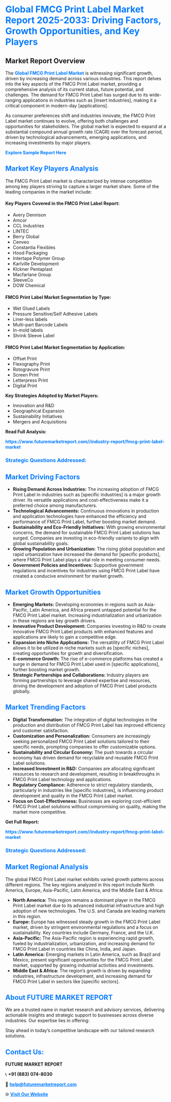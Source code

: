 <h1 style="color: #007BFF;">Global FMCG Print Label Market Report 2025-2033: Driving Factors, Growth Opportunities, and Key Players</h1>

<section id="overview">
<h2>Market Report Overview</h2>
<p>The <a href="https://www.futuremarketreport.com//industry-report/fmcg-print-label-market" style="color: #007BFF; text-decoration: none;"><strong>Global FMCG Print Label Market</strong></a> is witnessing significant growth, driven by increasing demand across various industries. This report delves into the key aspects of the FMCG Print Label market, providing a comprehensive analysis of its current status, future potential, and challenges. The demand for FMCG Print Label has surged due to its wide-ranging applications in industries such as [insert industries], making it a critical component in modern-day [applications].</p>
<p>As consumer preferences shift and industries innovate, the FMCG Print Label market continues to evolve, offering both challenges and opportunities for stakeholders. The global market is expected to expand at a substantial compound annual growth rate (CAGR) over the forecast period, driven by technological advancements, emerging applications, and increasing investments by major players.</p>
</section>

<section id="overview">
<p><a href="https://www.futuremarketreport.com//request-sample/reportId=55632" style="color: #007BFF; text-decoration: none;"><strong>Explore Sample Report Here</strong></a></p>
</section>

<section id="key-players">
<h2 style="color: #007BFF;">Market Key Players Analysis</h2>
<p>The FMCG Print Label market is characterized by intense competition among key players striving to capture a larger market share. Some of the leading companies in the market include:</p>
<h4>Key Players Covered in the FMCG Print Label Report:</h4>
<ul><li>Avery Dennison</li><li>Amcor</li><li>CCL Industries</li><li>LINTEC</li><li>Berry Global</li><li>Cenveo</li><li>Constantia Flexibles</li><li>Hood Packaging</li><li>Intertape Polymer Group</li><li>Karlville Development</li><li>Klckner Pentaplast</li><li>Macfarlane Group</li><li>SleeveCo</li><li>DOW Chemical</li></ul>
<h4>FMCG Print Label Market Segmentation by Type:</h4>
<ul><li>Wet Glued Labels</li><li>Pressure Sensitive/Self Adhesive Labels</li><li>Liner-less labels</li><li>Multi-part Barcode Labels</li><li>In-mold labels</li><li>Shrink Sleeve Label</li></ul>

<h4>FMCG Print Label Market Segmentation by Application:</h4>
<ul><li>Offset Print</li><li>Flexography Print</li><li>Rotogravure Print</li><li>Screen Print</li><li>Letterpress Print</li><li>Digital Print</li></ul>
<p><strong>Key Strategies Adopted by Market Players:</strong></p>
<ul>
<li>Innovation and R&D</li>
<li>Geographical Expansion</li>
<li>Sustainability Initiatives</li>
<li>Mergers and Acquisitions</li>
</ul>
</section>

<section>
<p><strong>Read Full Analysis: </strong></p><a href="https://www.futuremarketreport.com//industry-report/fmcg-print-label-market" style="color: #007BFF; text-decoration: none;"><strong>https://www.futuremarketreport.com//industry-report/fmcg-print-label-market</strong></a>
<h3 style="color: #007BFF;">Strategic Questions Addressed:</h3>
</section>

<section id="driving-factors">
<h2 style="color: #007BFF;">Market Driving Factors</h2>
<ul>
<li><strong>Rising Demand Across Industries:</strong> The increasing adoption of FMCG Print Label in industries such as [specific industries] is a major growth driver. Its versatile applications and cost-effectiveness make it a preferred choice among manufacturers.</li>
<li><strong>Technological Advancements:</strong> Continuous innovations in production and application technologies have enhanced the efficiency and performance of FMCG Print Label, further boosting market demand.</li>
<li><strong>Sustainability and Eco-Friendly Initiatives:</strong> With growing environmental concerns, the demand for sustainable FMCG Print Label solutions has surged. Companies are investing in eco-friendly variants to align with global sustainability goals.</li>
<li><strong>Growing Population and Urbanization:</strong> The rising global population and rapid urbanization have increased the demand for [specific products], where FMCG Print Label plays a vital role in meeting consumer needs.</li>
<li><strong>Government Policies and Incentives:</strong> Supportive government regulations and incentives for industries using FMCG Print Label have created a conducive environment for market growth.</li>
</ul>
</section>

<section id="growth-opportunities">
<h2 style="color: #007BFF;">Market Growth Opportunities</h2>
<ul>
<li><strong>Emerging Markets:</strong> Developing economies in regions such as Asia-Pacific, Latin America, and Africa present untapped potential for the FMCG Print Label market. Increasing industrialization and urbanization in these regions are key growth drivers.</li>
<li><strong>Innovative Product Development:</strong> Companies investing in R&D to create innovative FMCG Print Label products with enhanced features and applications are likely to gain a competitive edge.</li>
<li><strong>Expansion into Niche Applications:</strong> The versatility of FMCG Print Label allows it to be utilized in niche markets such as [specific niches], creating opportunities for growth and diversification.</li>
<li><strong>E-commerce Growth:</strong> The rise of e-commerce platforms has created a surge in demand for FMCG Print Label used in [specific applications], further boosting market growth.</li>
<li><strong>Strategic Partnerships and Collaborations:</strong> Industry players are forming partnerships to leverage shared expertise and resources, driving the development and adoption of FMCG Print Label products globally.</li>
</ul>
</section>

<section id="trending-factors">
<h2 style="color: #007BFF;">Market Trending Factors</h2>
<ul>
<li><strong>Digital Transformation:</strong> The integration of digital technologies in the production and distribution of FMCG Print Label has improved efficiency and customer satisfaction.</li>
<li><strong>Customization and Personalization:</strong> Consumers are increasingly seeking personalized FMCG Print Label solutions tailored to their specific needs, prompting companies to offer customizable options.</li>
<li><strong>Sustainability and Circular Economy:</strong> The push towards a circular economy has driven demand for recyclable and reusable FMCG Print Label solutions.</li>
<li><strong>Increased Investment in R&D:</strong> Companies are allocating significant resources to research and development, resulting in breakthroughs in FMCG Print Label technology and applications.</li>
<li><strong>Regulatory Compliance:</strong> Adherence to strict regulatory standards, particularly in industries like [specific industries], is influencing product development and quality in the FMCG Print Label market.</li>
<li><strong>Focus on Cost-Effectiveness:</strong> Businesses are exploring cost-efficient FMCG Print Label solutions without compromising on quality, making the market more competitive.</li>
</ul>
</section>

<section>
<p><strong>Get Full Report: </strong></p><a href="https://www.futuremarketreport.com//industry-report/fmcg-print-label-market" style="color: #007BFF; text-decoration: none;"><strong>https://www.futuremarketreport.com//industry-report/fmcg-print-label-market</strong></a>
<h3 style="color: #007BFF;">Strategic Questions Addressed:</h3>
</section>


<section id="regional-analysis">
<h2 style="color: #007BFF;">Market Regional Analysis</h2>
<p>The global FMCG Print Label market exhibits varied growth patterns across different regions. The key regions analyzed in this report include North America, Europe, Asia-Pacific, Latin America, and the Middle East & Africa:</p>
<ul>
<li><strong>North America:</strong> This region remains a dominant player in the FMCG Print Label market due to its advanced industrial infrastructure and high adoption of new technologies. The U.S. and Canada are leading markets in this region.</li>
<li><strong>Europe:</strong> Europe has witnessed steady growth in the FMCG Print Label market, driven by stringent environmental regulations and a focus on sustainability. Key countries include Germany, France, and the U.K.</li>
<li><strong>Asia-Pacific:</strong> The Asia-Pacific region is experiencing rapid growth, fueled by industrialization, urbanization, and increasing demand for FMCG Print Label in countries like China, India, and Japan.</li>
<li><strong>Latin America:</strong> Emerging markets in Latin America, such as Brazil and Mexico, present significant opportunities for the FMCG Print Label market, supported by growing industrial activities and investments.</li>
<li><strong>Middle East & Africa:</strong> The region’s growth is driven by expanding industries, infrastructure development, and increasing demand for FMCG Print Label in sectors like [specific sectors].</li>
</ul>
</section>

<footer>
<h2 style="color: #007BFF;">About FUTURE MARKET REPORT</h2>
<p>We are a trusted name in market research and advisory services, delivering actionable insights and strategic support to businesses across diverse industries. Our expertise lies in offering:</p>

<p>Stay ahead in today’s competitive landscape with our tailored research solutions.</p>

<h2 style="color: #007BFF;">Contact Us:</h2>
<p><strong>FUTURE MARKET REPORT</strong></p>
<p>📞 <strong>+91 (883) 074-8030</strong></p>
<p>📧 <strong><a href="mailto:help@futuremarketreport.com" style="color: #007BFF;">help@futuremarketreport.com</a></strong></p>
<p>🌐 <strong><a href="https://www.futuremarketreport.com/" style="color: #007BFF;">Visit Our Website</a></strong></p>
</footer>